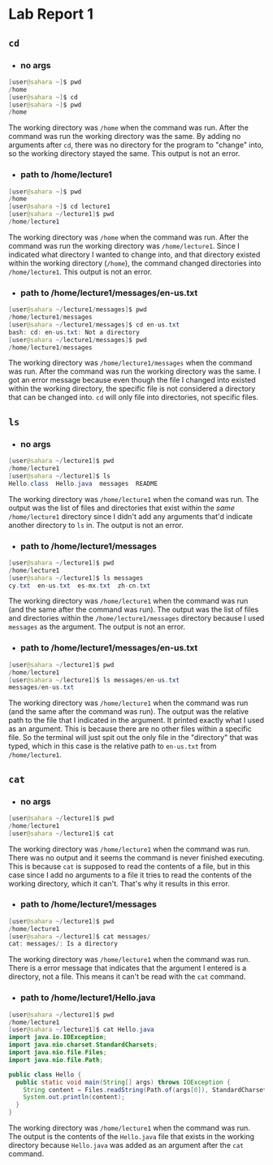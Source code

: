# Lab Report 1

## `cd`
* ### no args
```java
[user@sahara ~]$ pwd
/home
[user@sahara ~]$ cd 
[user@sahara ~]$ pwd
/home
```
The working directory was `/home` when the command was run. After the command was run the working directory was the same. By adding no arguments after `cd`, there was no directory for the program to "change" into, so the working directory stayed the same. This output is not an error.

* ### path to /home/lecture1
```java
[user@sahara ~]$ pwd
/home
[user@sahara ~]$ cd lecture1
[user@sahara ~/lecture1]$ pwd
/home/lecture1
```
The working directory was `/home` when the command was run. After the command was run the working directory was `/home/lecture1`. Since I indicated what directory I wanted to change into, and that directory existed within the working directory (`/home`), the command changed directories into `/home/lecture1`. This output is not an error.

* ### path to /home/lecture1/messages/en-us.txt
```java
[user@sahara ~/lecture1/messages]$ pwd
/home/lecture1/messages
[user@sahara ~/lecture1/messages]$ cd en-us.txt 
bash: cd: en-us.txt: Not a directory
[user@sahara ~/lecture1/messages]$ pwd
/home/lecture1/messages
```
The working directory was `/home/lecture1/messages` when the command was run. After the command was run the working directory was the same. I got an error message because even though the file I changed into existed within the working directory, the specific file is not considered a directory that can be changed into. `cd` will only file into directories, not specific files.

## `ls`
* ### no args
```java
[user@sahara ~/lecture1]$ pwd
/home/lecture1
[user@sahara ~/lecture1]$ ls
Hello.class  Hello.java  messages  README
```
The working directory was `/home/lecture1` when the comand was run. The output was the list of files and directories that exist within the *same* `/home/lecture1` directory since I didn't add any arguments that'd indicate another directory to `ls` in. The output is not an error.

* ### path to /home/lecture1/messages
```java
[user@sahara ~/lecture1]$ pwd
/home/lecture1
[user@sahara ~/lecture1]$ ls messages
cy.txt  en-us.txt  es-mx.txt  zh-cn.txt
```
The working directory was `/home/lecture1` when the command was run (and the same after the command was run). The output was the list of files and directories within the `/home/lecture1/messages` directory because I used `messages` as the argument. The output is not an error. 

* ### path to /home/lecture1/messages/en-us.txt
```java
[user@sahara ~/lecture1]$ pwd
/home/lecture1
[user@sahara ~/lecture1]$ ls messages/en-us.txt 
messages/en-us.txt
```
The working directory was `/home/lecture1` when the command was run (and the same after the command was run). The output was the relative path to the file that I indicated in the argument. It printed exactly what I used as an argument. This is because there are no other files within a specific file. So the terminal will just spit out the only file in the "directory" that was typed, which in this case is the relative path to `en-us.txt` from `/home/lecture1`. 

## `cat`
* ### no args
```java
[user@sahara ~/lecture1]$ pwd
/home/lecture1
[user@sahara ~/lecture1]$ cat
```
The working directory was `/home/lecture1` when the command was run. There was no output and it seems the command is never finished executing. This is because `cat` is supposed to read the contents of a file, but in this case since I add no arguments to a file it tries to read the contents of the working directory, which it can't. That's why it results in this error.

* ### path to /home/lecture1/messages
```java
[user@sahara ~/lecture1]$ pwd
/home/lecture1
[user@sahara ~/lecture1]$ cat messages/
cat: messages/: Is a directory
```
The working directory was `/home/lecture1` when the command was run. There is a error message that indicates that the argument I entered is a directory, not a file. This means it can't be read with the `cat` command. 

* ### path to /home/lecture1/Hello.java



```java
[user@sahara ~/lecture1]$ pwd
/home/lecture1
[user@sahara ~/lecture1]$ cat Hello.java
import java.io.IOException;
import java.nio.charset.StandardCharsets;
import java.nio.file.Files;
import java.nio.file.Path;

public class Hello {
  public static void main(String[] args) throws IOException {
    String content = Files.readString(Path.of(args[0]), StandardCharsets.UTF_8);    
    System.out.println(content);
  }
}
```
The working directory was `/home/lecture1` when the command was run. The output is the contents of the `Hello.java` file that exists in the working directory because `Hello.java` was added as an argument after the `cat` command.
